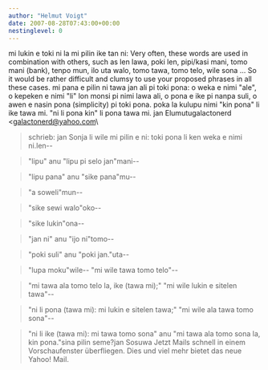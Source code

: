 ```yaml
---
author: "Helmut Voigt"
date: 2007-08-28T07:43:00+00:00
nestinglevel: 0
---
```

mi lukin e toki ni la mi pilin ike tan ni: Very often, these words are used in combination with others, such as len lawa, poki len, pipi/kasi mani, tomo mani (bank), tenpo mun, ilo uta walo, tomo tawa, tomo telo, wile sona ... So it would be rather difficult and clumsy to use your proposed phrases in all these cases. mi pana e pilin ni tawa jan ali pi toki pona: o weka e nimi "ale", o kepeken e nimi "li" lon monsi pi nimi lawa ali, o pona e ike pi nanpa suli, o awen e nasin pona (simplicity) pi toki pona. poka la kulupu nimi "kin pona" li ike tawa mi. "ni li pona kin" li pona tawa mi. jan Elumutugalactonerd <[galactonerd@yahoo.com](mailto://galactonerd@yahoo.com)\
> schrieb: jan Sonja li wile mi pilin e ni: toki pona li ken weka e nimi ni.len--

>"lipu" anu "lipu pi selo jan"mani--

>"lipu pana" anu "sike pana"mu--

>"a soweli"mun--

>"sike sewi walo"oko--

>"sike lukin"ona--

>"jan ni" anu "ijo ni"tomo--

>"poki suli" anu "poki jan."uta--

>"lupa moku"wile--
"mi wile tawa tomo telo"--

>"mi tawa ala tomo telo la, ike (tawa mi);" "mi wile lukin e sitelen tawa"--

>"ni li pona (tawa mi): mi lukin e sitelen tawa;" "mi wile ala tawa tomo sona"--

>"ni li ike (tawa mi): mi tawa tomo sona" anu "mi tawa ala tomo sona la, kin pona."sina pilin seme?jan Sosuwa Jetzt Mails schnell in einem Vorschaufenster überfliegen. Dies und viel mehr bietet das neue Yahoo! Mail.